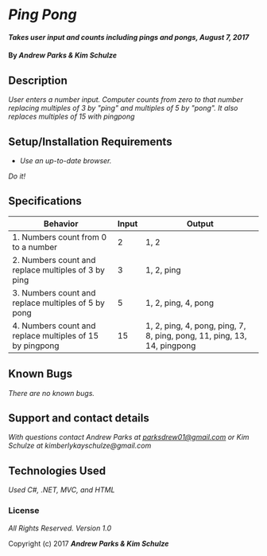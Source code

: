 # _Ping Pong_

#### _Takes user input and counts including pings and pongs, August 7, 2017_

#### By _**Andrew Parks & Kim Schulze**_

## Description

_User enters a number input.  Computer counts from zero to that number replacing multiples of 3 by "ping" and multiples of 5 by "pong".  It also replaces multiples of 15 with pingpong_

## Setup/Installation Requirements

* _Use an up-to-date browser._

_Do it!_

## Specifications
| Behavior | Input | Output |
| ---- | ---- | ---- |
| 1. Numbers count from 0 to a number | 2 | 1, 2 |
| 2. Numbers count and replace multiples of 3 by ping | 3 | 1, 2, ping |
| 3. Numbers count and replace multiples of 5 by pong | 5 | 1, 2, ping, 4, pong |
| 4. Numbers count and replace multiples of 15 by pingpong | 15 | 1, 2, ping, 4, pong, ping, 7, 8, ping, pong, 11, ping, 13, 14, pingpong |

## Known Bugs

_There are no known bugs._

## Support and contact details

_With questions contact Andrew Parks at parksdrew01@gmail.com or Kim Schulze at kimberlykayschulze@gmail.com_

## Technologies Used

_Used C#, .NET, MVC, and HTML_

### License

*All Rights Reserved.  Version 1.0*

Copyright (c) 2017 **_Andrew Parks & Kim Schulze_**
